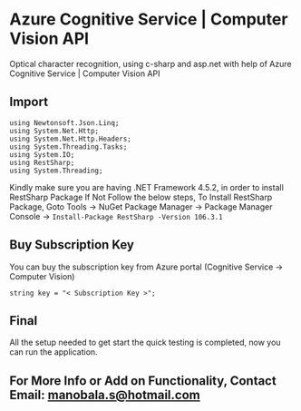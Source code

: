 # Azure Cognitive Service | Computer Vision API 
Optical character recognition, using c-sharp and asp.net with help of Azure Cognitive Service | Computer Vision API

## Import
    
    using Newtonsoft.Json.Linq;
    using System.Net.Http;
    using System.Net.Http.Headers;
    using System.Threading.Tasks;
    using System.IO;
    using RestSharp;
    using System.Threading;
    
Kindly make sure you are having .NET Framework 4.5.2, in order to install RestSharp Package
If Not Follow the below steps,
To Install RestSharp Package, Goto Tools -> NuGet Package Manager -> Package Manager Console -> ``` Install-Package RestSharp -Version 106.3.1 ```
    
 ## Buy Subscription Key
 You can buy the subscription key from Azure portal (Cognitive Service -> Computer Vision)
 
    
    string key = "< Subscription Key >";
    
    
## Final 
All the setup needed to get start the quick testing is completed, now you can run the application.


## For More Info or Add on Functionality, Contact Email: manobala.s@hotmail.com
